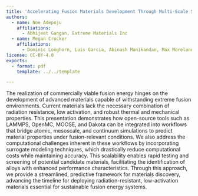 ```yaml
---
title: 'Accelerating Fusion Materials Development Through Multi-Scale Simulations and Surrogate Modeling'
authors:
  - name: Noe Adepoju
    affiliations:
      - Abhijeet Gangan, Extreme Materials Inc
  - name: Megan Crocker
    affiliations:
      - Dominic Longhorn, Luis Garcia, Abinash Manikandan, Max Moreland, Omer Muhammad, Frank Schoofs, Simon Woodruff, nTtau Digital Inc
license: CC-BY-4.0
exports:
  - format: pdf
    template: ../../template

---
```


The realization of commercially viable fusion energy hinges on the development of advanced materials capable of withstanding extreme fusion environments. Current materials lack the necessary combination of radiation resistance, low activation, and robust thermal and mechanical properties. This presentation demonstrates how open-source tools such as LAMMPS, OpenMC, MOOSE, and Dakota can be integrated into workflows that bridge atomic, mesoscale, and continuum simulations to predict material properties under fusion-relevant conditions. We also address the computational challenges inherent in these workflows by incorporating surrogate modeling techniques, which drastically reduce computational costs while maintaining accuracy. This scalability enables rapid testing and screening of potential candidate materials, facilitating the identification of alloys with enhanced performance characteristics. Through this approach, we provide a streamlined, predictive framework for materials discovery, advancing the timeline for deploying radiation-resistant, low-activation materials essential for sustainable fusion energy systems.  

